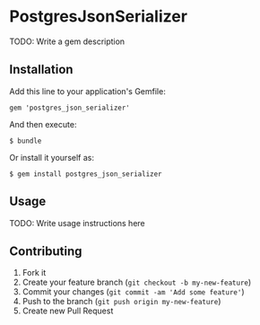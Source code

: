 # PostgresJsonSerializer

TODO: Write a gem description

## Installation

Add this line to your application's Gemfile:

    gem 'postgres_json_serializer'

And then execute:

    $ bundle

Or install it yourself as:

    $ gem install postgres_json_serializer

## Usage

TODO: Write usage instructions here

## Contributing

1. Fork it
2. Create your feature branch (`git checkout -b my-new-feature`)
3. Commit your changes (`git commit -am 'Add some feature'`)
4. Push to the branch (`git push origin my-new-feature`)
5. Create new Pull Request

